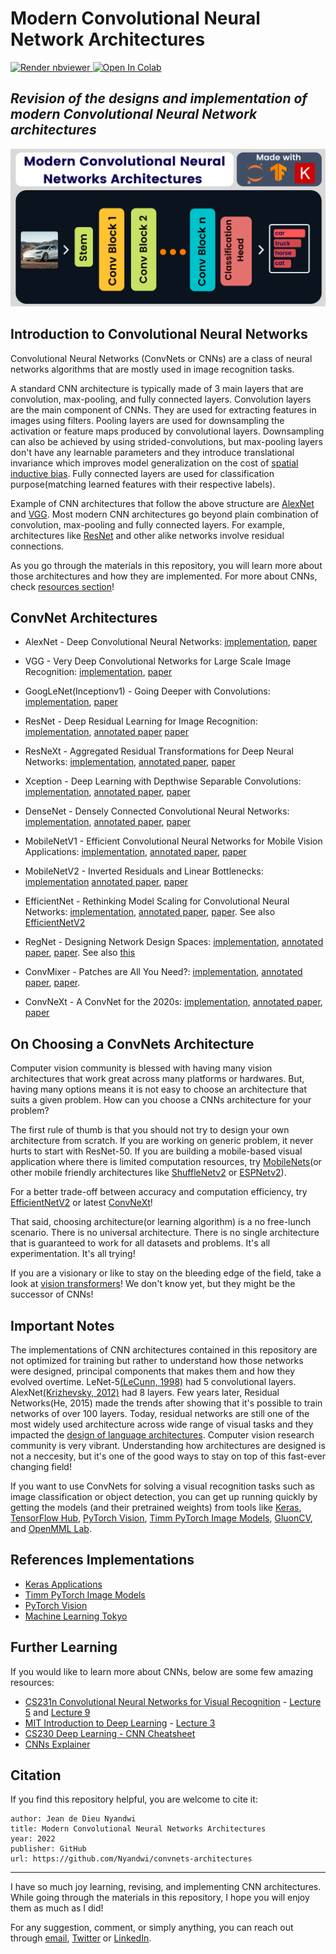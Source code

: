 # Modern Convolutional Neural Network Architectures

<p style='text-align: justify;'> <a href="https://nbviewer.jupyter.org/github/Nyandwi/convnets-architectures"><img src="https://raw.githubusercontent.com/jupyter/design/master/logos/Badges/nbviewer_badge.svg" alt="Render nbviewer" /> </a> <a href="https://colab.research.google.com/github/Nyandwi/convnets-architectures" target="_parent"><img src="https://colab.research.google.com/assets/colab-badge.svg" alt="Open In Colab"/></a> </p>

***Revision of the designs and implementation of modern Convolutional Neural Network architectures***
-------
![cnns_image](images/gitcover.png)

## Introduction to Convolutional Neural Networks

Convolutional Neural Networks (ConvNets or CNNs) are a class of neural networks algorithms that are mostly used in image recognition tasks.

A standard CNN architecture is typically made of 3 main layers that are convolution, max-pooling, and fully connected layers. Convolution layers are the main component of CNNs. They are used for extracting features in images using filters. Pooling layers are used for downsampling the activation or feature maps produced by convolutional layers. Downsampling can also be achieved by using strided-convolutions, but max-pooling layers don't have any learnable parameters and they introduce translational invariance which improves model generalization on the cost of [spatial inductive bias](https://samiraabnar.github.io/articles/2020-05/indist). Fully connected layers are used for classification purpose(matching learned features with their respective labels).

Example of CNN architectures that follow the above structure are [AlexNet](convnets/01-alexnet.ipynb) and [VGG](convnets/02-vgg.ipynb). Most modern CNN architectures go beyond plain combination of convolution, max-pooling and fully connected layers. For example, architectures like [ResNet](convnets/04-resnet.ipynb) and other alike networks involve residual connections.

As you go through the materials in this repository, you will learn more about those architectures and how they are implemented. For more about CNNs, check [resources section](#further-learning)!

## ConvNet Architectures

* AlexNet - Deep Convolutional Neural Networks: [implementation](convnets/01-alexnet.ipynb), [paper](https://proceedings.neurips.cc/paper/2012/file/c399862d3b9d6b76c8436e924a68c45b-Paper.pdf)
  
* VGG - Very Deep Convolutional Networks for Large Scale Image Recognition: [implementation](convnets/02-vgg.ipynb), [paper](https://arxiv.org/pdf/1409.1556.pdf)
  
* GoogLeNet(Inceptionv1) - Going Deeper with Convolutions: [implementation](convnets/03-googlenet.ipynb), [paper](https://arxiv.org/abs/1409.4842)

* ResNet - Deep Residual Learning for Image Recognition: [implementation](convnets/04-resnet.ipynb), [annotated paper](annotated_papers/resnet.pdf) [paper](https://arxiv.org/abs/1512.03385)

* ResNeXt - Aggregated Residual Transformations for Deep Neural Networks: [implementation](convnets/06-resnext.ipynb), [annotated paper](annotated_papers/resnext.pdf), [paper](https://arxiv.org/abs/1611.05431v2)

* Xception - Deep Learning with Depthwise Separable Convolutions: [implementation](convnets/07-xception.ipynb), [annotated paper](annotated_papers/xception.pdf), [paper](https://arxiv.org/abs/1610.02357)

* DenseNet - Densely Connected Convolutional Neural Networks: [implementation](convnets/05-densenet.ipynb), [annotated paper](annotated_papers/densenet.pdf), [paper](https://arxiv.org/abs/1608.06993v5)

* MobileNetV1 - Efficient Convolutional Neural Networks for Mobile Vision Applications: [implementation](convnets/08-mobilenet.ipynb), [annotated paper](annotated_papers/mobilenet.pdf), [paper](https://arxiv.org/abs/1704.04861v1)

* MobileNetV2 - Inverted Residuals and Linear Bottlenecks: [implementation](convnets/09-mobilenetv2.ipynb) [annotated paper](annotated_papers/mobilenetv2.pdf), [paper](https://arxiv.org/abs/1801.04381)

* EfficientNet - Rethinking Model Scaling for Convolutional Neural Networks: [implementation](convnets/10-efficientnet.ipynb), [annotated paper](annotated_papers/efficientnetv1.pdf), [paper](https://arxiv.org/abs/1905.11946v5). See also [EfficientNetV2](https://arxiv.org/abs/2104.00298v3)

* RegNet - Designing Network Design Spaces: [implementation](convnets/11-regnet.ipynb), [annotated paper](annotated_papers/regnet.pdf), [paper](hhttps://arxiv.org/abs/2003.13678). See also [this](https://arxiv.org/abs/2103.06877)

* ConvMixer - Patches are All You Need?: [implementation](convnets/12-convmixer.ipynb), [annotated paper](annotated_papers/convmixer.pdf), [paper](https://openreview.net/pdf?id=TVHS5Y4dNvM).

* ConvNeXt - A ConvNet for the 2020s: [implementation](convnets/13-convnext.ipynb), [annotated paper](annotated_papers/convnexts.pdf), [paper](https://arxiv.org/abs/2201.03545)

## On Choosing a ConvNets Architecture

Computer vision community is blessed with having many vision architectures that work great across many platforms or hardwares. But, having many options means it is not easy to choose an architecture that suits a given problem. How can you choose a CNNs architecture for your problem?

The first rule of thumb is that you should not try to design your own architecture from scratch. If you are working on generic problem, it never hurts to start with ResNet-50. If you are building a mobile-based visual application where there is limited computation resources, try [MobileNets](https://arxiv.org/abs/1801.04381)(or other mobile friendly architectures like [ShuffleNetv2](https://arxiv.org/abs/1807.11164) or [ESPNetv2](https://arxiv.org/abs/1811.11431)). 

For a better trade-off between accuracy and computation efficiency, try [EfficientNetV2](https://arxiv.org/abs/2104.00298v3) or latest [ConvNeXt](https://arxiv.org/abs/2201.03545)!

That said, choosing architecture(or learning algorithm) is a no free-lunch scenario. There is no universal architecture. There is no single architecture that is guaranteed to work for all datasets and problems. It's all experimentation. It's all trying!

If you are a visionary or like to stay on the bleeding edge of the field, take a look at [vision transformers](https://paperswithcode.com/method/vision-transformer)! We don't know yet, but they might be the successor of CNNs!


## Important Notes

The implementations of CNN architectures contained in this repository are not optimized for training but rather to understand how those networks were designed, principal components that makes them and how they evolved overtime. LeNet-5[(LeCunn, 1998)](http://vision.stanford.edu/cs598_spring07/papers/Lecun98.pdf) had 5 convolutional layers. AlexNet[(Krizhevsky, 2012)](https://proceedings.neurips.cc/paper/2012/file/c399862d3b9d6b76c8436e924a68c45b-Paper.pdf) had 8 layers. Few years later, Residual Networks(He, 2015) made the trends after showing that it's possible to train networks of over 100 layers. Today, residual networks are still one of the most widely used architecture across wide range of visual tasks and they impacted the [design of language architectures](https://arxiv.org/abs/2203.00555). Computer vision research community is very vibrant. Understanding how architectures are designed is not a neccesity, but it's one of the good ways to stay on top of this fast-ever changing field!

If you want to use ConvNets for solving a visual recognition tasks such as image classification or object detection, you can get up running quickly by getting the models (and their pretrained weights) from tools like [Keras](https://keras.io), [TensorFlow Hub](https://tfhub.dev), [PyTorch Vision](https://github.com/pytorch/vision), [Timm PyTorch Image Models](https://github.com/rwightman/pytorch-image-models), [GluonCV](https://cv.gluon.ai), and [OpenMML Lab](https://github.com/open-mmlab).

## References Implementations

* [Keras Applications](https://github.com/keras-team/keras/tree/master/keras/applications)
* [Timm PyTorch Image Models](https://github.com/rwightman/pytorch-image-models)
* [PyTorch Vision](https://github.com/pytorch/vision)
* [Machine Learning Tokyo](https://github.com/Machine-Learning-Tokyo/CNN-Architectures)

## Further Learning

If you would like to learn more about CNNs, below are some few amazing resources:

* [CS231n Convolutional Neural Networks for Visual Recognition](http://cs231n.stanford.edu) - [Lecture 5](https://www.youtube.com/watch?v=bNb2fEVKeEo&list=PL3FW7Lu3i5JvHM8ljYj-zLfQRF3EO8sYv&index=5) and [Lecture 9](https://www.youtube.com/watch?v=DAOcjicFr1Y&list=PL3FW7Lu3i5JvHM8ljYj-zLfQRF3EO8sYv&index=9)
* [MIT Introduction to Deep Learning](http://introtodeeplearning.com) - [Lecture 3](https://www.youtube.com/watch?v=AjtX1N_VT9E&list=PLtBw6njQRU-rwp5__7C0oIVt26ZgjG9NI&index=4)
* [CS230 Deep Learning - CNN Cheatsheet](https://stanford.edu/~shervine/teaching/cs-230/cheatsheet-convolutional-neural-networks)
* [CNNs Explainer](https://poloclub.github.io/cnn-explainer/)

## Citation

If you find this repository helpful, you are welcome to cite it:

```
author: Jean de Dieu Nyandwi
title: Modern Convolutional Neural Networks Architectures
year: 2022
publisher: GitHub
url: https://github.com/Nyandwi/convnets-architectures
```
***************************

I have so much joy learning, revising, and implementing CNN architectures. While going through the materials in this repository, I hope you will enjoy them as much as I did!

For any suggestion, comment, or simply anything, you can reach out through [email](mailto:johnjw7084@gmail.com), [Twitter](https://twitter.com/Jeande_d) or [LinkedIn](https://www.linkedin.com/in/nyandwi/).
